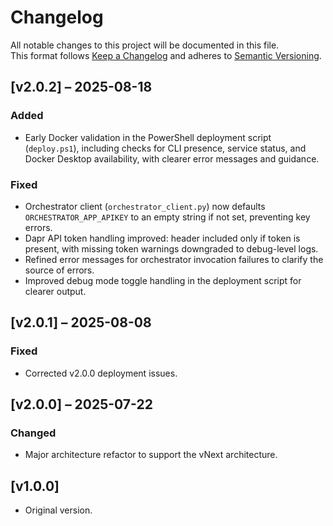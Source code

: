 # Changelog

All notable changes to this project will be documented in this file.  
This format follows [Keep a Changelog](https://keepachangelog.com/) and adheres to [Semantic Versioning](https://semver.org/).

## [v2.0.2] – 2025-08-18
### Added
- Early Docker validation in the PowerShell deployment script (`deploy.ps1`), including checks for CLI presence, service status, and Docker Desktop availability, with clearer error messages and guidance.

### Fixed
- Orchestrator client (`orchestrator_client.py`) now defaults `ORCHESTRATOR_APP_APIKEY` to an empty string if not set, preventing key errors.
- Dapr API token handling improved: header included only if token is present, with missing token warnings downgraded to debug-level logs.
- Refined error messages for orchestrator invocation failures to clarify the source of errors.
- Improved debug mode toggle handling in the deployment script for clearer output.

## [v2.0.1] – 2025-08-08
### Fixed
- Corrected v2.0.0 deployment issues.

## [v2.0.0] – 2025-07-22
### Changed
- Major architecture refactor to support the vNext architecture.

## [v1.0.0] 
- Original version.
